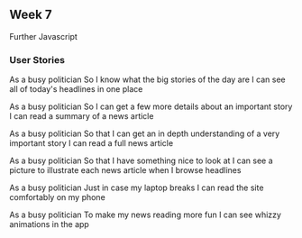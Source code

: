 ## Week 7

Further Javascript 

### User Stories

As a busy politician
So I know what the big stories of the day are
I can see all of today's headlines in one place

As a busy politician
So I can get a few more details about an important story
I can read a summary of a news article

As a busy politician
So that I can get an in depth understanding of a very important story
I can read a full news article

As a busy politician
So that I have something nice to look at
I can see a picture to illustrate each news article when I browse headlines

As a busy politician
Just in case my laptop breaks
I can read the site comfortably on my phone

As a busy politician
To make my news reading more fun
I can see whizzy animations in the app
